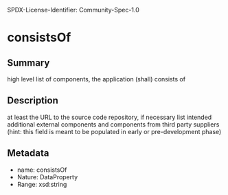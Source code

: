 SPDX-License-Identifier: Community-Spec-1.0

# consistsOf

## Summary

high level list of components, the application (shall) consists of

## Description

at least the URL to the source code repository, if necessary 
list intended additional external components and components from 
third party suppliers  (hint: this field is meant to be populated 
in early or pre-development phase)

## Metadata

- name: consistsOf
- Nature: DataProperty
- Range: xsd:string
